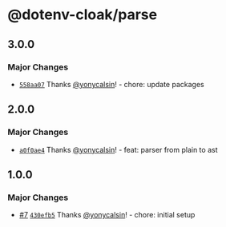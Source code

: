 # @dotenv-cloak/parse

## 3.0.0

### Major Changes

- [`558aa07`](https://github.com/yonycalsin/dotenv-cloak/commit/558aa078f30e0e50c362a776dd695f51b4db8f66) Thanks [@yonycalsin](https://github.com/yonycalsin)! - chore: update packages

## 2.0.0

### Major Changes

- [`a0f0ae4`](https://github.com/yonycalsin/dotenv-cloak/commit/a0f0ae4426ab5baad88b68ce15885c3bc778b9f9) Thanks [@yonycalsin](https://github.com/yonycalsin)! - feat: parser from plain to ast

## 1.0.0

### Major Changes

- [#7](https://github.com/yonycalsin/dotenv-cloak/pull/7) [`430efb5`](https://github.com/yonycalsin/dotenv-cloak/commit/430efb57c092cc3785d73b75803ea22c72766e94) Thanks [@yonycalsin](https://github.com/yonycalsin)! - chore: initial setup
